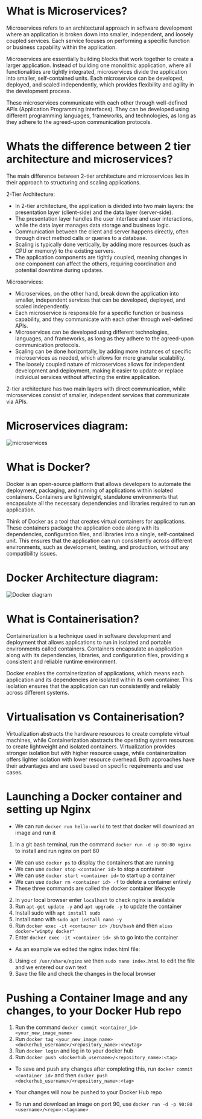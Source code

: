 # What is Microservices?

Microservices refers to an architectural approach in software development where an application is broken down into smaller, independent, and loosely coupled services. Each service focuses on performing a specific function or business capability within the application.

Microservices are essentially building blocks that work together to create a larger application. Instead of building one monolithic application, where all functionalities are tightly integrated, microservices divide the application into smaller, self-contained units. Each microservice can be developed, deployed, and scaled independently, which provides flexibility and agility in the development process.

These microservices communicate with each other through well-defined APIs (Application Programming Interfaces). They can be developed using different programming languages, frameworks, and technologies, as long as they adhere to the agreed-upon communication protocols.

#
# Whats the difference between 2 tier architecture and microservices?

The main difference between 2-tier architecture and microservices lies in their approach to structuring and scaling applications.

2-Tier Architecture:

- In 2-tier architecture, the application is divided into two main layers: the presentation layer (client-side) and the data layer (server-side).
- The presentation layer handles the user interface and user interactions, while the data layer manages data storage and business logic.
- Communication between the client and server happens directly, often through direct method calls or queries to a database.
- Scaling is typically done vertically, by adding more resources (such as CPU or memory) to the existing servers.
- The application components are tightly coupled, meaning changes in one component can affect the others, requiring coordination and potential downtime during updates.

Microservices:

- Microservices, on the other hand, break down the application into smaller, independent services that can be developed, deployed, and scaled independently.
- Each microservice is responsible for a specific function or business capability, and they communicate with each other through well-defined APIs.
- Microservices can be developed using different technologies, languages, and frameworks, as long as they adhere to the agreed-upon communication protocols.
- Scaling can be done horizontally, by adding more instances of specific microservices as needed, which allows for more granular scalability.
- The loosely coupled nature of microservices allows for independent development and deployment, making it easier to update or replace individual services without affecting the entire application.

2-tier architecture has two main layers with direct communication, while microservices consist of smaller, independent services that communicate via APIs. 

#
# Microservices diagram:

![microservices](https://github.com/JakeGillatt/Microservices_docker_K8/assets/129315605/b8abf05b-d83a-4af3-b76a-c1d2653396d0)

#
# What is Docker?

Docker is an open-source platform that allows developers to automate the deployment, packaging, and running of applications within isolated containers. Containers are lightweight, standalone environments that encapsulate all the necessary dependencies and libraries required to run an application.

Think of Docker as a tool that creates virtual containers for applications. These containers package the application code along with its dependencies, configuration files, and libraries into a single, self-contained unit. This ensures that the application can run consistently across different environments, such as development, testing, and production, without any compatibility issues.

#
# Docker Architecture diagram:

![Docker diagram](https://github.com/JakeGillatt/Microservices_docker_K8/assets/129315605/4a665f4d-809e-4c3c-b93c-2a538b4270ad)

#
# What is Containerisation?

Containerization is a technique used in software development and deployment that allows applications to run in isolated and portable environments called containers. Containers encapsulate an application along with its dependencies, libraries, and configuration files, providing a consistent and reliable runtime environment.

Docker enables the containerization of applications, which means each application and its dependencies are isolated within its own container. This isolation ensures that the application can run consistently and reliably across different systems.

#
# Virtualisation vs Containerisation?

Virtualization abstracts the hardware resources to create complete virtual machines, while Containerization abstracts the operating system resources to create lightweight and isolated containers. Virtualization provides stronger isolation but with higher resource usage, while containerization offers lighter isolation with lower resource overhead. Both approaches have their advantages and are used based on specific requirements and use cases.


#
# Launching a Docker container and setting up Nginx

- We can run `docker run hello-world` to test that docker will download an image and run it
1. In a git bash terminal, run the command `docker run -d -p 80:80 nginx` to install and run nginx on port 80
- We can use `docker ps` to display the containers that are running
- We can use `docker stop <container id>` to stop a container
- We can use `docker start <container id>` to start up a container
- We can use `docker rm <container id> -f` to delete a container entirely
- These three commands are called the docker container lifecycle
2. In your local browser enter `localhost` to check nginx is available
3. Run `apt-get update -y` and `apt upgrade -y` to update the container
4. Install sudo with `apt install sudo`
5. Install nano with `sudo apt install nano -y`
6. Run `docker exec -it <container id> /bin/bash` and then `alias docker="winpty docker"`
7. Enter `docker exec -it <container id> sh` to go into the container
- As an example we edited the nginx index.html file:
8. Using  `cd /usr/share/nginx` we then `sudo nano index.html` to edit the file and we entered our own text
9. Save the file and check the changes in the local browser

#
# Pushing a Container Image and any changes, to your Docker Hub repo

1. Run the command `docker commit <container_id> <your_new_image_name>`
2. Run `docker tag <your_new_image_name> <dockerhub_username>/<repository_name>:<newtag>`
3. Run `docker login` and log in to your docker hub
4. Run `docker push <dockerhub_username>/<repository_name>:<tag>`

- To save and push any changes after completing this, run `docker commit <container id>` and then `docker push <dockerhub_username>/<repository_name>:<tag>`
- Your changes will now be pushed to your Docker Hub repo

- To run and download an image on port 90, use `docker run -d -p 90:80 <username>/<repo>:<tagname>`
